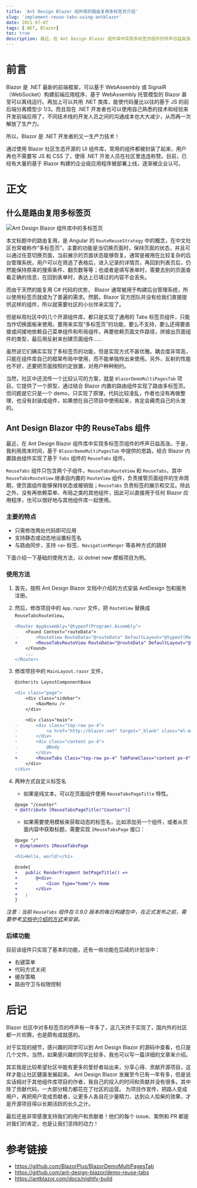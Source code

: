 ```yaml
---
title: 'Ant Design Blazor 组件库的路由复用多标签页介绍'
slug: 'implement-reuse-tabs-using-antblazor'
date: 2021-07-07
tags: [.NET, Blazor]
toc: true
description: 最近，在 Ant Design Blazor 组件库中实现多标签页组件的呼声日益高涨。于是，我利用周末时间，基于 `BlazorDemoMultiPagesTab` 中提供的思路，结合 Blazor 内置路由组件实现了基于 `Tabs` 组件的 `ReuseTabs` 组件。
---
```


# 前言

Blazor 是 .NET 最新的前端框架，可以基于 WebAssembly 或 SignalR （WebSocket）构建前端应用程序，基于 WebAssembly 托管模型的 Blazor 甚至可以离线运行。再加上可以共用 .NET 类库，能使代码量比以往的基于 JS 的前后端分离模型少 1/3。而且现在 .NET 开发者也可以使用自己熟悉的技术和经验来开发前端应用了，不同技术栈的开发人员之间的沟通成本也大大减少，从而再一次解放了生产力。

所以，Blazor 是 .NET 开发者的又一生产力技术！

通过使用 Blazor 社区生态开源的 UI 组件库，常用的组件都被封装了起来，用户再也不需要写 JS 和 CSS 了，使得 .NET 开发人员在社区里连连称赞。目前，已经有大量的基于 Blazor 构建的企业级应用程序被部署上线，逐渐被企业认可。

# 正文

## 什么是路由复用多标签页

![Ant Design Blazor 组件库中的多标签页](/photos/reuse-tabs/reuse-tabs-demo1.gif)

本文标题中的路由复用，是 Angular 的 `RouteReuseStrategy` 中的概念，在中文社区也常被称作“多标签页”，主要的功能是当切换页面时，保持页面的状态，并且可以通过任意切换页面，当前展示的页面状态能够恢复。通常是被用在比较复杂的后台管理系统，用户可以在筛选了表格后，进入记录的详情页，再回到列表页后，仍然能保持原来的搜索条件、翻页数等等；也或者是填写表单时，需要去别的页面查看正确的信息，在回到表单时，表达上已填过的内容不会丢失。

而由于天然的能复用 C# 代码的优势， Blazor 通常被用于构建后台管理系统，所以使用标签页就成为了普遍的需求。然鹅，Blazor 官方团队并没有给我们直接提供这样的组件，所以就需要社区的小伙伴来实现了。

但是纵观社区中的几个开源组件库，都只是实现了通用的 Tabs 标签页组件，只能当作切换面板来使用。要用来实现“多标签页”的功能，要么不支持，要么还得要直接或间接地依赖自己菜单组件和布局组件，再要依赖页面文件路径，拼接出页面组件的类型，最后用反射来创建页面组件……

虽然说它们确实实现了多标签页的功能，但是实现方式不甚优雅。耦合度非常高，只能在组件库自己的框架布局中使用，而不能单独拎出来使用。另外，反射的性能也不好，还要把页面按照约定放置，对用户种种制约。

当然，社区中还流传一个比较认可的方案，就是 `BlazorDemoMultiPagesTab` 项目。它提供了一个原型，通过结合 Blazor 内置的路由组件实现了路由多标签页。但问题是它只是一个 demo，只实现了原理，代码比较凌乱，作者也没有再做整理，也没有封装成组件，如果想在自己项目中使用起来，肯定会薅秃自己的头发的。

## Ant Design Blazor 中的 ReuseTabs 组件

最近，在 Ant Design Blazor 组件库中实现多标签页组件的呼声日益高涨。于是，我利用周末时间，基于 `BlazorDemoMultiPagesTab` 中提供的思路，结合 Blazor 内置路由组件实现了基于 `Tabs` 组件的 `ReuseTabs` 组件。

`ReuseTabs` 组件只包含两个子组件，`ReuseTabsRouteView` 和 `ReuseTabs`，其中 `ReuseTabsRouteView` 继承自内置的 `RouteView` 组件，负责接管页面组件的生命周期，使页面组件能够保持状态或被销毁；`ReuseTabs` 负责标签的展示和交互。除此之外，没有再依赖菜单、布局之类的其他组件，因此可以直接用于任何 Blazor 应用程序，也可以很好地与其他组件库一起使用。

### 主要的特点

- 只需修改两处代码即可应用
- 支持静态或动态地设置标签名
- 与路由同步，支持 `<a>` 标签、`NavigationManger` 等各种方式的跳转

下面介绍一下基础的使用方法，以 dotnet new 模板项目为例。

### 使用方法

1. 首先，按照 Ant Design Blazor 文档中介绍的方式安装 AntDesign 包和服务注册。

2. 然后，修改项目中的 `App.razor` 文件，把 `RouteView` 替换成 `ReuseTabsRouteView`。

   ```diff
   <Router AppAssembly="@typeof(Program).Assembly">
       <Found Context="routeData">
   -       <RouteView RouteData="@routeData" DefaultLayout="@typeof(MainLayout)" / >
   +       <ReuseTabsRouteView RouteData="@routeData" DefaultLayout="@typeof(MainLayout)" />
       </Found>
       ...
   </Router>
   ```

3. 修改项目中的 `MainLayout.razor` 文件，

   ```diff
   @inherits LayoutComponentBase

   <div class="page">
       <div class="sidebar">
           <NavMenu />
       </div>

       <div class="main">
   -       <div class="top-row px-4">
   -           <a href="http://blazor.net" target="_blank" class="ml-md-auto">About</a>
   -       </div>
   -       <div class="content px-4">
   -           @Body
   -       </div>
   +       <ReuseTabs Class="top-row px-4" TabPaneClass="content px-4" / >
       </div>
   </div>
   ```

4. 两种方式自定义标签名

   - 如果是纯文本，可以在页面组件使用 `ReuseTabsPageTitle` 特性。

   ```diff
   @page "/counter"
   + @attribute [ReuseTabsPageTitle("Counter")]
   ```

   - 如果需要使用模板来获取动态的标签名，比如添加另一个组件，或者从页面内容中获取标题，需要实现 `IReuseTabsPage` 接口：

   ```diff
   @page "/"
   + @implements IReuseTabsPage

   <h1>Hello, world!</h1>

   @code{
   +   public RenderFragment GetPageTitle() =>
   +       @<div>
   +           <Icon Type="home"/> Home
   +       </div>
   +   ;
   }
   ```

_注意：当前 `ReuseTabs` 组件在 0.9.0 版本的每日构建包中，在正式发布之前，需要参考[文档中介绍的方式](https://antblazor.com/zh-CN/docs/nightly-build)来安装。_

### 后续功能

目前该组件只实现了基本的功能，还有一些功能在后续的计划当中：

- 右键菜单
- 代码方式关闭
- 缓存策略
- 路由守卫与权限控制

# 后记

Blazor 社区中对多标签页的呼声有一年多了，这几天终于实现了，国内外的社区都一片欢腾，也是颇有成就感的。

对于实现的细节，感兴趣的同学可以到 Ant Design Blazor 的源码中查看，也只是几个文件。当然，如果感兴趣的同学比较多，我也可以写一篇详细的文章来介绍。

其实我是比较希望社区中能有更多的爱好者站出来，分享心得、贡献开源项目，这样才能让社区健康发展起来。
Ant Design Blazor 发展至今已有一年有多，但是说实话相对于其他组件库项目的作者，我自己的投入的时间和贡献并没有很多。其中除了贡献代码，一大部分精力都花在了社区的运营。
为项目作宣传，把路人变成用户，再把用户变成贡献者，让更多人各自花少量精力，达到众人拾柴的效果，才是开源项目得以长期活跃的长久之计。

最后还是非常感激支持我们的用户和贡献者！他们的每个 issue、案例和 PR 都是对我们的肯定，也是让我们坚持的动力！

# 参考链接

- https://github.com/BlazorPlus/BlazorDemoMultiPagesTab
- https://github.com/ant-design-blazor/demo-reuse-tabs
- https://antblazor.com/docs/nightly-build
